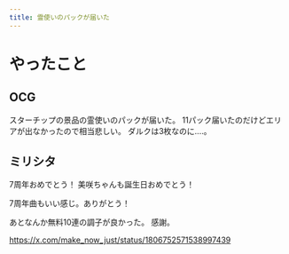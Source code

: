 ```yaml
---
title: 霊使いのパックが届いた
---
```


# やったこと

## OCG

スターチップの景品の霊使いのパックが届いた。
11パック届いたのだけどエリアが出なかったので相当悲しい。
ダルクは3枚なのに‥‥。

## ミリシタ

7周年おめでとう！
美咲ちゃんも誕生日おめでとう！

7周年曲もいい感じ。ありがとう！

あとなんか無料10連の調子が良かった。
感謝。

<https://x.com/make_now_just/status/1806752571538997439>
